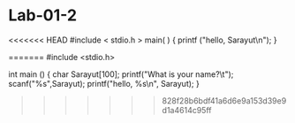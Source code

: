 # Lab-01-2
<<<<<<< HEAD
#include < stdio.h > main( ) { printf ("hello, Sarayut\n"); }

=======
#include <stdio.h> 

int main () 
{ 
char Sarayut[100]; 
printf("What is your name?\t");
scanf("%s",Sarayut); 
printf("hello, %s\n", Sarayut);
}
>>>>>>> 828f28b6bdf41a6d6e9a153d39e9d1a4614c95ff
